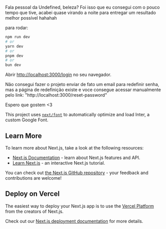 Fala pessoal da Undefined, beleza?
Foi isso que eu consegui com o pouco tempo que tive, acabei quase virando a noite para entregar um resultado melhor possível hahahah 

para rodar:
```bash
npm run dev
# or
yarn dev
# or
pnpm dev
# or
bun dev
```

Abrir [http://localhost:3000/login](http://localhost:3000/login) no seu navegador.

Não consegui fazer o projeto enviar de fato um email para redefinir senha, mas a página de redefinição existe e voce consegue acessar manualmente pelo link: "http://localhost:3000/reset-password"

Espero que gostem <3

This project uses [`next/font`](https://nextjs.org/docs/basic-features/font-optimization) to automatically optimize and load Inter, a custom Google Font.

## Learn More

To learn more about Next.js, take a look at the following resources:

- [Next.js Documentation](https://nextjs.org/docs) - learn about Next.js features and API.
- [Learn Next.js](https://nextjs.org/learn) - an interactive Next.js tutorial.

You can check out [the Next.js GitHub repository](https://github.com/vercel/next.js/) - your feedback and contributions are welcome!

## Deploy on Vercel

The easiest way to deploy your Next.js app is to use the [Vercel Platform](https://vercel.com/new?utm_medium=default-template&filter=next.js&utm_source=create-next-app&utm_campaign=create-next-app-readme) from the creators of Next.js.

Check out our [Next.js deployment documentation](https://nextjs.org/docs/deployment) for more details.
